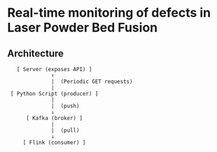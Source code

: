# Real-time monitoring of defects in Laser Powder Bed Fusion

## Architecture

```plaintext
   [ Server (exposes API) ] 
              ↑
              |  (Periodic GET requests)
              |
 [ Python Script (producer) ] 
              |
              |  (push)
              ↓
      [ Kafka (broker) ] 
              | 
              |  (pull) 
              ↓
     [ Flink (consumer) ]
```